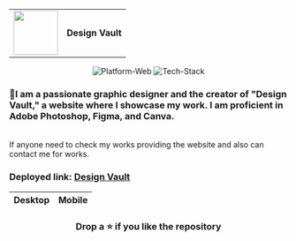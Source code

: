 <table>
  <tr>
    <td><img src="https://github.com/user-attachments/assets/a325de80-4158-4d4f-925c-59231e58ef8c" width="80" height="80"></td>
    <td><strong>Design Vault</strong></td>
  </tr>
</table>

<p align="center">
	<img src="https://img.shields.io/badge/Platform-Web%2C%20Mobile-brightgreen" alt="Platform-Web">
    <img src="https://img.shields.io/badge/Tech%20Stack-HTML%2C%20CSS%2C%20Javascript%2C%20Emailjs-9cf" alt="Tech-Stack">
</p>


### 🎨I am a passionate graphic designer and the creator of "Design Vault," a website where I showcase my work. I am proficient in Adobe Photoshop, Figma, and Canva.

<br>If anyone need to check my works providing the website and also can contact me for works.

### Deployed link: [Design Vault](https://design-vault-hari2k4.vercel.app/)
| Desktop | Mobile |
|--|--|


### <div align="center"> Drop a ⭐ if you like the repository</div>
